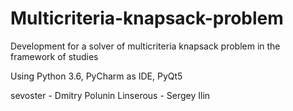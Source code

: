 # Multicriteria-knapsack-problem
Development for a solver of multicriteria knapsack problem in the framework of studies

Using Python 3.6, PyCharm as IDE, PyQt5

sevoster - Dmitry Polunin
Linserous - Sergey Ilin
